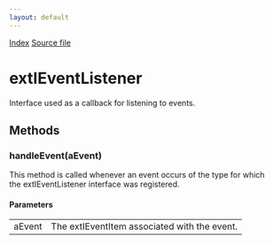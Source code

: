 ```yaml
---
layout: default
---
```

<div id='links'><a href="../index.html">Index</a>
<a href="http://dxr.mozilla.org/mozilla-central/source/toolkit/components/exthelper/extIApplication.idl">Source file</a>
</div>

# extIEventListener #
  
Interface used as a callback for listening to events.  
  

## Methods ##

### handleEvent(aEvent) ###
  
This method is called whenever an event occurs of the type for which   
the extIEventListener interface was registered.  
  
  

#### Parameters ####

<table>

<tr>
<td>aEvent</td>
<td>         The extIEventItem associated with the event.  
</td>
</tr>

</table>
